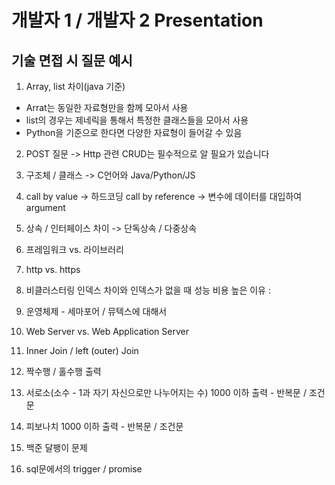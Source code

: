 # 개발자 1 / 개발자 2 Presentation

## 기술 면접 시 질문 예시
1. Array, list 차이(java 기준)
- Arrat는 동일한 자료형만을 함께 모아서 사용
- list의 경우는 제네릭을 통해서 특정한 클래스들을 모아서 사용
- Python을 기준으로 한다면 다양한 자료형이 들어갈 수 있음

2. POST 질문 -> Http 관련 CRUD는 필수적으로 알 필요가 있습니다

3. 구조체 / 클래스 -> C언어와 Java/Python/JS

4. call by value -> 하드코딩 call by reference -> 변수에 데이터를 대입하여 argument

5. 상속 / 인터페이스 차이 -> 단독상속 / 다중상속

6. 프레임워크 vs. 라이브러리 

7. http vs. https

8. 비클러스터링 인덱스 차이와 인덱스가 없을 때 성능 비용 높은 이유 :

9. 운영체제 - 세마포어 / 뮤텍스에 대해서 

10. Web Server vs. Web Application Server

11. Inner Join / left (outer) Join

12. 짝수행 / 홀수행 출력

13. 서로소(소수 - 1과 자기 자신으로만 나누어지는 수) 1000 이하 출력 - 반복문 / 조건문

14. 피보나치 1000 이하 출력 - 반복문 / 조건문

15. 백준 달팽이 문제 

16. sql문에서의 trigger / promise


